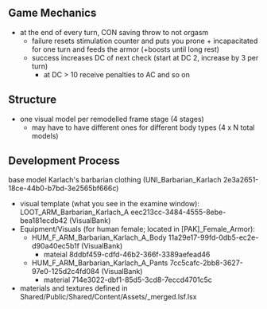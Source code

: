 ## Game Mechanics
- at the end of every turn, CON saving throw to not orgasm
    - failure resets stimulation counter and puts you prone + incapacitated for one turn and feeds the armor (+boosts until long rest)
    - success increases DC of next check (start at DC 2, increase by 3 per turn)
        - at DC > 10 receive penalties to AC and so on
        
## Structure
- one visual model per remodelled frame stage (4 stages)
    - may have to have different ones for different body types (4 x N total models)

## Development Process
base model Karlach's barbarian clothing (UNI_Barbarian_Karlach 2e3a2651-18ce-44b0-b7bd-3e2565bf666c)
- visual template (what you see in the examine window): LOOT_ARM_Barbarian_Karlach_A eec213cc-3484-4555-8ebe-bea181ecdb42 (VisualBank)
- Equipment/Visuals (for human female; located in [PAK]_Female_Armor): 
    - HUM_F_ARM_Barbarian_Karlach_A_Body 11a29e17-99fd-0db5-ec2e-d90a40ec5b1f (VisualBank)
        - mateial 8ddbf459-cdfd-46b2-366f-3389aefead46
    - HUM_F_ARM_Barbarian_Karlach_A_Pants 7cc5cafc-2bb8-3627-97e0-125d2c4fd084 (VisualBank)
        - material 714e3022-dbf1-85d5-3cd8-7eccd4701c5c
- materials and textures defined in Shared/Public/Shared/Content/Assets/_merged.lsf.lsx